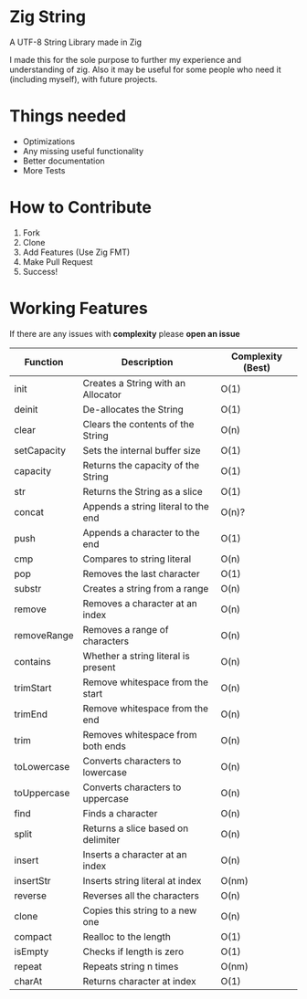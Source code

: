 # Zig String
A UTF-8 String Library made in Zig

I made this for the sole purpose to further my experience and understanding of zig.
Also it may be useful for some people who need it (including myself), with future projects.

# Things needed
- Optimizations
- Any missing useful functionality
- Better documentation
- More Tests

# How to Contribute
1. Fork
2. Clone
3. Add Features (Use Zig FMT)
4. Make Pull Request
5. Success!

# Working Features
If there are any issues with <b>complexity</b> please <b>open an issue</b>

Function      | Description                          | Complexity (Best)
--------------|--------------------------------------|-----------
init          | Creates a String with an Allocator   | O(1)
deinit        | De-allocates the String              | O(1)
clear         | Clears the contents of the String    | O(n)
setCapacity   | Sets the internal buffer size        | O(1)
capacity      | Returns the capacity of the String   | O(1)
str           | Returns the String as a slice        | O(1)
concat        | Appends a string literal to the end  | O(n)?
push          | Appends a character to the end       | O(1)
cmp           | Compares to string literal           | O(n)
pop           | Removes the last character           | O(1)
substr        | Creates a string from a range        | O(n)
remove        | Removes a character at an index      | O(n)
removeRange   | Removes a range of characters        | O(n)
contains      | Whether a string literal is present  | O(n)
trimStart     | Remove whitespace from the start     | O(n)
trimEnd       | Remove whitespace from the end       | O(n)
trim          | Removes whitespace from both ends    | O(n)
toLowercase   | Converts characters to lowercase     | O(n)
toUppercase   | Converts characters to uppercase     | O(n)
find          | Finds a character                    | O(n)
split         | Returns a slice based on delimiter   | O(n)
insert        | Inserts a character at an index      | O(n)
insertStr     | Inserts string literal at index      | O(nm)
reverse       | Reverses all the characters          | O(n)
clone         | Copies this string to a new one      | O(n)
compact       | Realloc to the length                | O(1)
isEmpty       | Checks if length is zero             | O(1)
repeat        | Repeats string n times               | O(nm)
charAt        | Returns character at index           | O(1)
